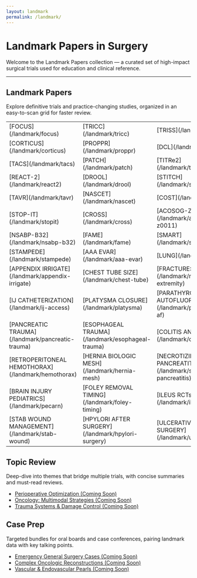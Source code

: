 ```yaml
---
layout: landmark
permalink: /landmark/
---
```


# Landmark Papers in Surgery

Welcome to the Landmark Papers collection — a curated set of high-impact surgical trials used for education and clinical reference.

---

## Landmark Papers

Explore definitive trials and practice-changing studies, organized in an easy-to-scan grid for faster review.

<table class="resource-grid">
  <tbody>
    <tr>
      <td>[FOCUS](/landmark/focus)</td>
      <td>[TRICC](/landmark/tricc)</td>
      <td>[TRISS](/landmark/triss)</td>
    </tr>
    <tr>
      <td>[CORTICUS](/landmark/corticus)</td>
      <td>[PROPPR](/landmark/proppr)</td>
      <td>[DCL](/landmark/dcl)</td>
    </tr>
    <tr>
      <td>[TACS](/landmark/tacs)</td>
      <td>[PATCH](/landmark/patch)</td>
      <td>[TITRe2](/landmark/titre2)</td>
    </tr>
    <tr>
      <td>[REACT-2](/landmark/react2)</td>
      <td>[DROOL](/landmark/drool)</td>
      <td>[STITCH](/landmark/stitch)</td>
    </tr>
    <tr>
      <td>[TAVR](/landmark/tavr)</td>
      <td>[NASCET](/landmark/nascet)</td>
      <td>[COST](/landmark/cost)</td>
    </tr>
    <tr>
      <td>[STOP-IT](/landmark/stopit)</td>
      <td>[CROSS](/landmark/cross)</td>
      <td>[ACOSOG-Z0011](/landmark/acosog-z0011)</td>
    </tr>
    <tr>
      <td>[NSABP-B32](/landmark/nsabp-b32)</td>
      <td>[FAME](/landmark/fame)</td>
      <td>[SMART](/landmark/smart)</td>
    </tr>
    <tr>
      <td>[STAMPEDE](/landmark/stampede)</td>
      <td>[AAA EVAR](/landmark/aaa-evar)</td>
      <td>[LUNG](/landmark/lung)</td>
    </tr>
    <tr>
      <td>[APPENDIX IRRIGATE](/landmark/appendix-irrigate)</td>
      <td>[CHEST TUBE SIZE](/landmark/chest-tube)</td>
      <td>[FRACTURE: MESS](/landmark/mangled-extremity)</td>
    </tr>
    <tr>
      <td>[IJ CATHETERIZATION](/landmark/ij-access)</td>
      <td>[PLATYSMA CLOSURE](/landmark/platysma)</td>
      <td>[PARATHYROID AUTOFLUORESCENCE](/landmark/parathyroid-af)</td>
    </tr>
    <tr>
      <td>[PANCREATIC TRAUMA](/landmark/pancreatic-trauma)</td>
      <td>[ESOPHAGEAL TRAUMA](/landmark/esophageal-trauma)</td>
      <td>[COLITIS AND CRC](/landmark/colitis-crc)</td>
    </tr>
    <tr>
      <td>[RETROPERITONEAL HEMOTHORAX](/landmark/hemothorax)</td>
      <td>[HERNIA BIOLOGIC MESH](/landmark/hernia-mesh)</td>
      <td>[NECROTIZING PANCREATITIS](/landmark/stepup-pancreatitis)</td>
    </tr>
    <tr>
      <td>[BRAIN INJURY PEDIATRICS](/landmark/pecarn)</td>
      <td>[FOLEY REMOVAL TIMING](/landmark/foley-timing)</td>
      <td>[ILEUS RCTs](/landmark/ileus)</td>
    </tr>
    <tr>
      <td>[STAB WOUND MANAGEMENT](/landmark/stab-wound)</td>
      <td>[HPYLORI AFTER SURGERY](/landmark/hpylori-surgery)</td>
      <td>[ULCERATIVE COLITIS SURGERY](/landmark/uc-surgery)</td>
    </tr>
  </tbody>
</table>

## Topic Review

Deep-dive into themes that bridge multiple trials, with concise summaries and must-read reviews.

- [Perioperative Optimization (Coming Soon)](#)
- [Oncology: Multimodal Strategies (Coming Soon)](#)
- [Trauma Systems & Damage Control (Coming Soon)](#)

## Case Prep

Targeted bundles for oral boards and case conferences, pairing landmark data with key talking points.

- [Emergency General Surgery Cases (Coming Soon)](#)
- [Complex Oncologic Reconstructions (Coming Soon)](#)
- [Vascular & Endovascular Pearls (Coming Soon)](#)
